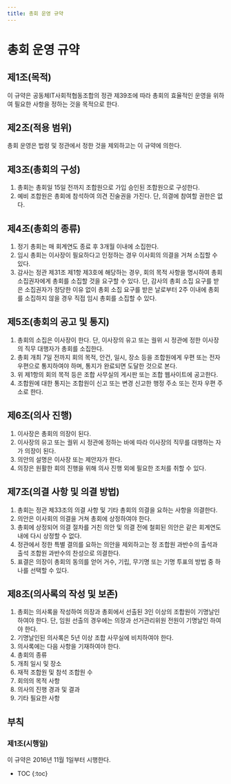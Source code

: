 ```yaml
---
title: 총회 운영 규약
---
```


# 총회 운영 규약

## 제1조(목적)

이 규약은 공동체IT사회적협동조합의 정관 제39조에 따라 총회의 효율적인 운영을 위하여 필요한 사항을 정하는 것을 목적으로 한다.

## 제2조(적용 범위)

총회 운영은 법령 및 정관에서 정한 것을 제외하고는 이 규약에 의한다.

## 제3조(총회의 구성)

1. 총회는 총회일 15일 전까지 조합원으로 가입 승인된 조합원으로 구성한다.
2. 예비 조합원은 총회에 참석하여 의견 진술권을 가진다. 단, 의결에 참여할 권한은 없다.

## 제4조(총회의 종류)

1. 정기 총회는 매 회계연도 종료 후 3개월 이내에 소집한다.
2. 임시 총회는 이사장이 필요하다고 인정하는 경우 이사회의 의결을 거쳐 소집할 수 있다.
3. 감사는 정관 제31조 제1항 제3호에 해당하는 경우, 회의 목적 사항을 명시하여 총회 소집권자에게 총회를 소집할 것을 요구할 수 있다. 단, 감사의 총회 소집 요구를 받은 소집권자가 정당한 이유 없이 총회 소집 요구를 받은 날로부터 2주 이내에 총회를 소집하지 않을 경우 직접 임시 총회를 소집할 수 있다.

## 제5조(총회의 공고 및 통지)

1. 총회의 소집은 이사장이 한다. 단, 이사장의 유고 또는 궐위 시 정관에 정한 이사장의 직무 대행자가 총회를 소집한다.
2. 총회 개최 7일 전까지 회의 목적, 안건, 일시, 장소 등을 조합원에게 우편 또는 전자 우편으로 통지하여야 하며, 통지가 완료되면 도달한 것으로 본다.
3. 위 제1항의 회의 목적 등은 조합 사무실의 게시판 또는 조합 웹사이트에 공고한다.
4. 조합원에 대한 통지는 조합원이 신고 또는 변경 신고한 행정 주소 또는 전자 우편 주소로 한다.

## 제6조(의사 진행)

1. 이사장은 총회의 의장이 된다.
2. 이사장의 유고 또는 궐위 시 정관에 정하는 바에 따라 이사장의 직무를 대행하는 자가 의장이 된다.
3. 의안의 설명은 이사장 또는 제안자가 한다.
4. 의장은 원활한 회의 진행을 위해 의사 진행 외에 필요한 조처를 취할 수 있다.

## 제7조(의결 사항 및 의결 방법)

1. 총회는 정관 제33조의 의결 사항 및 기타 총회의 의결을 요하는 사항을 의결한다.
2. 의안은 이사회의 의결을 거쳐 총회에 상정하여야 한다.
3. 총회에 상정되어 의결 절차를 거친 의안 및 의결 전에 철회된 의안은 같은 회계연도 내에 다시 상정할 수 없다.
4. 정관에서 정한 특별 결의를 요하는 의안을 제외하고는 정 조합원 과반수의 출석과 출석 조합원 과반수의 찬성으로 의결한다.
5. 표결은 의장이 총회의 동의를 얻어 거수, 기립, 무기명 또는 기명 투표의 방법 중 하나를 선택할 수 있다.

## 제8조(의사록의 작성 및 보존)

1. 총회는 의사록을 작성하여 의장과 총회에서 선출된 3인 이상의 조합원이 기명날인 하여야 한다. 단, 임원 선출의 경우에는 의장과 선거관리위원 전원이 기명날인 하여야 한다.
2. 기명날인된 의사록은 5년 이상 조합 사무실에 비치하여야 한다.
3. 의사록에는 다음 사항을 기재하여야 한다.
  1. 총회의 종류
  2. 개최 일시 및 장소
  3. 재적 조합원 및 참석 조합원 수
  4. 회의의 목적 사항
  5. 의사의 진행 경과 및 결과
  6. 기타 필요한 사항

## 부칙

### 제1조(시행일)

이 규약은 2016년 11월 1일부터 시행한다.

* TOC
{:toc}
